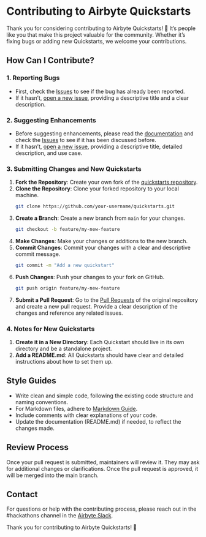 # Contributing to Airbyte Quickstarts

Thank you for considering contributing to Airbyte Quickstarts! 🌟 It’s people like you that make this project valuable for the community. Whether it’s fixing bugs or adding new Quickstarts, we welcome your contributions.

## How Can I Contribute?

### 1. Reporting Bugs

- First, check the [Issues](https://github.com/airbytehq/quickstarts/issues) to see if the bug has already been reported.
- If it hasn’t, [open a new issue](https://github.com/airbytehq/quickstarts/issues/new), providing a descriptive title and a clear description.

### 2. Suggesting Enhancements

- Before suggesting enhancements, please read the [documentation](https://github.com/airbytehq/quickstarts/blob/main/README.md) and check the [Issues](https://github.com/airbytehq/quickstarts/issues) to see if it has been discussed before.
- If it hasn’t, [open a new issue](https://github.com/airbytehq/quickstarts/issues/new), providing a descriptive title, detailed description, and use case.

### 3. Submitting Changes and New Quickstarts

1. **Fork the Repository**: Create your own fork of the [quickstarts repository](https://github.com/airbytehq/quickstarts).
2. **Clone the Repository**: Clone your forked repository to your local machine.
   ```sh
   git clone https://github.com/your-username/quickstarts.git
   ```
3. **Create a Branch**: Create a new branch from `main` for your changes.
   ```sh
   git checkout -b feature/my-new-feature
   ```
4. **Make Changes**: Make your changes or additions to the new branch.
5. **Commit Changes**: Commit your changes with a clear and descriptive commit message.
   ```sh
   git commit -m "Add a new quickstart"
   ```
6. **Push Changes**: Push your changes to your fork on GitHub.
   ```sh
   git push origin feature/my-new-feature
   ```
7. **Submit a Pull Request**: Go to the [Pull Requests](https://github.com/airbytehq/quickstarts/pulls) of the original repository and create a new pull request. Provide a clear description of the changes and reference any related issues.

### 4. Notes for New Quickstarts

1. **Create it in a New Directory**: Each Quickstart should live in its own directory and be a standalone project. 
2. **Add a README.md**: All Quickstarts should have clear and detailed instructions about how to set them up.

## Style Guides

- Write clean and simple code, following the existing code structure and naming conventions.
- For Markdown files, adhere to [Markdown Guide](https://www.markdownguide.org/extended-syntax/).
- Include comments with clear explanations of your code.
- Update the documentation (README.md) if needed, to reflect the changes made.

## Review Process

Once your pull request is submitted, maintainers will review it. They may ask for additional changes or clarifications. Once the pull request is approved, it will be merged into the main branch.

## Contact

For questions or help with the contributing process, please reach out in the #hackathons channel in the [Airbyte Slack](https://airbytehq.slack.com/).

Thank you for contributing to Airbyte Quickstarts! 🚀